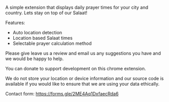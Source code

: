 A simple extension that displays daily prayer times for your city and country.
Lets stay on top of our Salaat!

Features:
- Auto location detection
- Location based Salaat times
- Selectable prayer calculation method

Please give leave us a review and email us any suggestions you have and we would be happy to help.

You can donate to support development on this chrome extension. 

We do not store your location or device information and our source code is available if you would like to ensure that we are using your data ethically.

Contact form:
https://forms.gle/2ME4Aq1DxfaecRda6